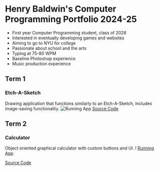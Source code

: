 # Henry Baldwin's Computer Programming Portfolio 2024-25
* First year Computer Programming student, class of 2028
* Interested in eventually developing games and websites
* Aiming to go to NYU for college
* Passionate about school and the arts
* Typing at 75-80 WPM
* Baseline Photoshop experience
* Music production experience
## Term 1
### Etch-A-Sketch
Drawing application that functions similarly to an Etch-A-Sketch, includes image-saving functionality.
![Running App]()
[Source Code]()
## Term 2
### Calculator 
Object oriented graphical calculator with custom buttons and UI.
! [Running App](https://github.com/HenryBald/comprog1a3portfolio/blob/main/images/Screenshot%202024-11-04%20at%2012.01.42%20PM.png)

[Source Code]()
